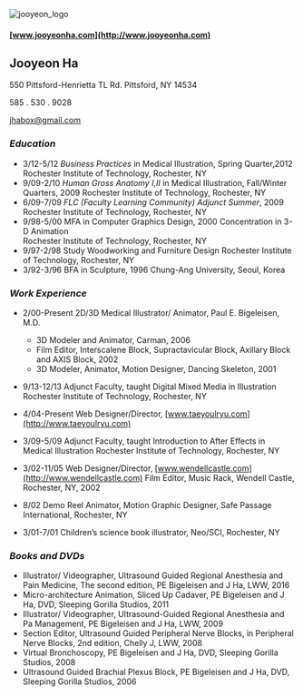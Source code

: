 ![jooyeon_logo](http://www.jooyeonha.com/wp-content/uploads/2017/04/jha_logoonly.png)
#### [www.jooyeonha.com](http://www.jooyeonha.com)
>
## Jooyeon Ha
>
 550 Pittsford-Henrietta TL Rd.
Pittsford, NY 14534
>
 585 . 530 . 9028
>
 <jhabox@gmail.com>
>
### **_Education_**
- 3/12-5/12    	_Business Practices_ in Medical Illustration, Spring Quarter,2012 Rochester Institute of Technology, Rochester, NY
- 9/09-2/10		_Human Gross Anatomy I,II_ in Medical Illustration, Fall/Winter Quarters, 2009
				Rochester Institute of Technology, Rochester, NY
- 6/09-7/09		_FLC (Faculty Learning Community) Adjunct Summer_, 2009
				Rochester Institute of Technology, Rochester, NY
- 9/98-5/00		MFA in Computer Graphics Design, 2000 
				Concentration in 3-D Animation	 
				Rochester Institute of Technology, Rochester, NY
- 9/97-2/98		Study Woodworking and Furniture Design
				Rochester Institute of Technology, Rochester, NY
- 3/92-3/96		BFA in Sculpture, 1996
				Chung-Ang University, Seoul, Korea	

### **_Work Experience_**
* 2/00-Present 	   2D/3D Medical Illustrator/ Animator, Paul E. Bigeleisen, M.D.
	- 3D Modeler and Animator, Carman, 2006
	- Film Editor, Interscalene Block, Supractavicular Block, 
Axillary Block and AXIS Block, 2002
	- 3D Modeler, Animator, Motion Designer, Dancing Skeleton, 2001

* 9/13-12/13	   Adjunct Faculty, taught Digital Mixed Media in Illustration
		Rochester Institute of Technology, Rochester, NY

* 4/04-Present	   Web Designer/Director, [www.taeyoulryu.com](http://www.taeyoulryu.com)

* 3/09-5/09		Adjunct Faculty, taught Introduction to After Effects in Medical Illustration
		Rochester Institute of Technology, Rochester, NY
	
* 3/02-11/05		Web Designer/Director, [www.wendellcastle.com](http://www.wendellcastle.com)
	Film Editor, Music Rack, Wendell Castle, Rochester, NY, 2002

* 8/02	Demo Reel Animator, Motion Graphic Designer, Safe Passage International, Rochester, NY

* 3/01-7/01	Children’s science book illustrator, Neo/SCI, Rochester, NY

### **_Books and DVDs_**
	
*	Illustrator/ Videographer, Ultrasound Guided Regional Anesthesia and Pain      Medicine, The second edition, PE Bigeleisen and J Ha, LWW, 2016
*	Micro-architecture Animation, Sliced Up Cadaver, 
	PE Bigeleisen and J Ha, DVD,   Sleeping Gorilla Studios, 2011
*	Illustrator/ Videographer, Ultrasound-Guided Regional Anesthesia and Pa Management, 
	PE Bigeleisen and J Ha, LWW, 2009
*	Section Editor, Ultrasound Guided Peripheral Nerve Blocks, 
   in Peripheral Nerve Blocks, 2nd edition, Chelly J, LWW, 2008
*	Virtual Bronchoscopy, PE Bigeleisen and J Ha, DVD, 
   Sleeping Gorilla Studios, 2008
*	Ultrasound Guided Brachial Plexus Block, PE Bigeleisen and J Ha, DVD,  
   Sleeping Gorilla Studios, 2006


 
